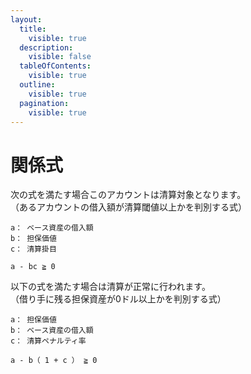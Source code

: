 ```yaml
---
layout:
  title:
    visible: true
  description:
    visible: false
  tableOfContents:
    visible: true
  outline:
    visible: true
  pagination:
    visible: true
---
```


# 関係式

次の式を満たす場合このアカウントは清算対象となります。\
（あるアカウントの借入額が清算閾値以上かを判別する式）

```
a： ベース資産の借入額
b： 担保価値
c： 清算掛目

a - bc ≧ 0
```

以下の式を満たす場合は清算が正常に行われます。\
（借り手に残る担保資産が0ドル以上かを判別する式）

```
a： 担保価値
b： ベース資産の借入額
c： 清算ペナルティ率

a - b（ 1 + c ） ≧ 0
```
